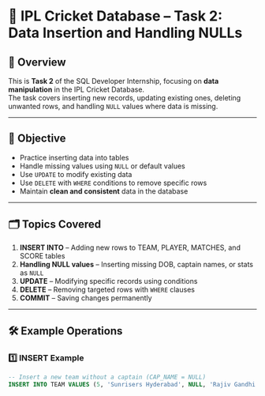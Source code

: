 # 🏏 IPL Cricket Database – Task 2: Data Insertion and Handling NULLs

## 📌 Overview
This is **Task 2** of the SQL Developer Internship, focusing on **data manipulation** in the IPL Cricket Database.  
The task covers inserting new records, updating existing ones, deleting unwanted rows, and handling `NULL` values where data is missing.

---

## 🎯 Objective
- Practice inserting data into tables
- Handle missing values using `NULL` or default values
- Use `UPDATE` to modify existing data
- Use `DELETE` with `WHERE` conditions to remove specific rows
- Maintain **clean and consistent** data in the database

---

## 🗂 Topics Covered
1. **INSERT INTO** – Adding new rows to TEAM, PLAYER, MATCHES, and SCORE tables  
2. **Handling NULL values** – Inserting missing DOB, captain names, or stats as `NULL`  
3. **UPDATE** – Modifying specific records using conditions  
4. **DELETE** – Removing targeted rows with `WHERE` clauses  
5. **COMMIT** – Saving changes permanently

---

## 🛠 Example Operations

### 1️⃣ INSERT Example
```sql
-- Insert a new team without a captain (CAP_NAME = NULL)
INSERT INTO TEAM VALUES (5, 'Sunrisers Hyderabad', NULL, 'Rajiv Gandhi International Stadium');
